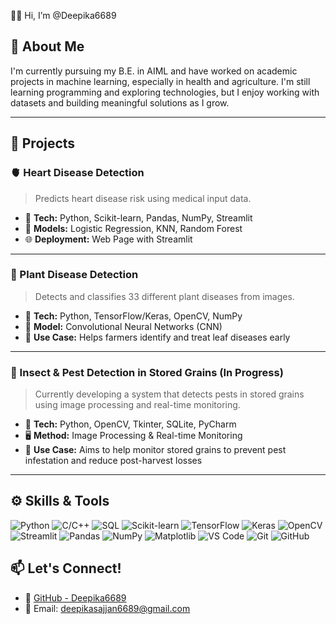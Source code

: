 👩‍💻 Hi, I’m @Deepika6689
## 🧠 About Me

I'm currently pursuing my B.E. in AIML and have worked on academic projects in machine learning, especially in health and agriculture. I'm still learning programming and exploring technologies, but I enjoy working with datasets and building meaningful solutions as I grow.

---
## 🔬 Projects

### 🫀 Heart Disease Detection
> Predicts heart disease risk using medical input data.

- 🧪 **Tech:** Python, Scikit-learn, Pandas, NumPy, Streamlit  
- 🧠 **Models:** Logistic Regression, KNN, Random Forest  
- 🌐 **Deployment:** Web Page with Streamlit

---
### 🍃 Plant Disease Detection
> Detects and classifies 33 different plant diseases from images.

- 🧪 **Tech:** Python, TensorFlow/Keras, OpenCV, NumPy  
- 🧠 **Model:** Convolutional Neural Networks (CNN)  
- 🌱 **Use Case:** Helps farmers identify and treat leaf diseases early

---
### 🐞 Insect & Pest Detection in Stored Grains (In Progress)  
> Currently developing a system that detects pests in stored grains using image processing and real-time monitoring.

- 🧪 **Tech:** Python, OpenCV, Tkinter, SQLite, PyCharm  
- 🖥️ **Method:** Image Processing & Real-time Monitoring  
- 🌾 **Use Case:** Aims to help monitor stored grains to prevent pest infestation and reduce post-harvest losses
---
## ⚙️ Skills & Tools

![Python](https://img.shields.io/badge/-Python-3776AB?style=flat&logo=python&logoColor=white)
![C/C++](https://img.shields.io/badge/-C/C++-00599C?style=flat&logo=c)
![SQL](https://img.shields.io/badge/-SQL-4479A1?style=flat&logo=postgresql&logoColor=white)
![Scikit-learn](https://img.shields.io/badge/-Scikit--learn-F7931E?style=flat&logo=scikit-learn&logoColor=white)
![TensorFlow](https://img.shields.io/badge/-TensorFlow-FF6F00?style=flat&logo=tensorflow&logoColor=white)
![Keras](https://img.shields.io/badge/-Keras-D00000?style=flat&logo=keras&logoColor=white)
![OpenCV](https://img.shields.io/badge/-OpenCV-5C3EE8?style=flat&logo=opencv&logoColor=white)
![Streamlit](https://img.shields.io/badge/-Streamlit-FF4B4B?style=flat&logo=streamlit&logoColor=white)
![Pandas](https://img.shields.io/badge/-Pandas-150458?style=flat&logo=pandas)
![NumPy](https://img.shields.io/badge/-NumPy-013243?style=flat&logo=numpy)
![Matplotlib](https://img.shields.io/badge/-Matplotlib-11557C?style=flat&logo=matplotlib)
![VS Code](https://img.shields.io/badge/-VS_Code-007ACC?style=flat&logo=visual-studio-code)
![Git](https://img.shields.io/badge/-Git-F05032?style=flat&logo=git&logoColor=white)
![GitHub](https://img.shields.io/badge/-GitHub-181717?style=flat&logo=github)

## 📫 Let's Connect!

- 💼 [GitHub - Deepika6689](https://github.com/Deepika6689)  
- 📧 Email: deepikasajjan6689@gmail.com
